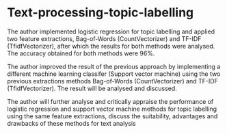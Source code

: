 # Text-processing-topic-labelling

The author implemented logistic regression for topic labelling and applied two feature extractions, Bag-of-Words (CountVectorizer) and TF-IDF (TfidfVectorizer), after which the results for both methods were analysed. The accuracy obtained for both methods were 96%. 

The author improved the result of the previous approach by implementing a different machine learning classifer (Support vector machine) using the two previous extractions methods Bag-of-Words (CountVectorizer) and TF-IDF (TfidfVectorizer). The result will be analysed and discussed. 

The author will further analyse and critically appraise the performance of logistic regression and support vector machine methods for topic labelling using the same feature extractions, discuss the suitability,  advantages and drawbacks of these methods for text analysis
